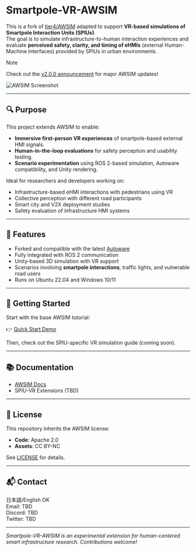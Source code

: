 # Smartpole-VR-AWSIM

This is a fork of [tier4/AWSIM](https://tier4.github.io/AWSIM/GettingStarted/QuickStartDemo/) adapted to support **VR-based simulations of Smartpole Interaction Units (SPIUs)**.  
The goal is to simulate infrastructure-to-human interaction experiences and evaluate **perceived safety, clarity, and timing of eHMIs** (external Human-Machine Interfaces) provided by SPIUs in urban environments.

> [!NOTE]  
> Check out the [v2.0.0 announcement](https://github.com/tier4/AWSIM/issues/383) for major AWSIM updates!

![AWSIM Screenshot](/README_img/AWSIM.png)

---

## 🔍 Purpose

This project extends AWSIM to enable:
- **Immersive first-person VR experiences** of smartpole-based external HMI signals.
- **Human-in-the-loop evaluations** for safety perception and usability testing.
- **Scenario experimentation** using ROS 2-based simulation, Autoware compatibility, and Unity rendering.

Ideal for researchers and developers working on:
- Infrastructure-based eHMI interactions with pedestrians using VR
- Collective perception with different road participants
- Smart city and V2X deployment studies
- Safety evaluation of infrastructure HMI systems

---

## 🌟 Features

- Forked and compatible with the latest [Autoware](https://github.com/autowarefoundation/autoware)
- Fully integrated with ROS 2 communication
- Unity-based 3D simulation with VR support
- Scenarios involving **smartpole interactions**, traffic lights, and vulnerable road users
- Runs on Ubuntu 22.04 and Windows 10/11

---

## 🚀 Getting Started

Start with the base AWSIM tutorial:

👉 [Quick Start Demo](https://tier4.github.io/AWSIM/GettingStarted/QuickStartDemo/)

Then, check out the SPIU-specific VR simulation guide (coming soon).

---

## 📚 Documentation

- [AWSIM Docs](https://tier4.github.io/AWSIM/)
- SPIU-VR Extensions (TBD)

---

## 📄 License

This repository inherits the AWSIM license:
- **Code**: Apache 2.0
- **Assets**: CC BY-NC

See [LICENSE](./LICENSE) for details.

---

## 📬 Contact

日本語/English OK  
Email: TBD  
Discord: TBD  
Twitter: TBD

---

*Smartpole-VR-AWSIM is an experimental extension for human-centered smart infrastructure research. Contributions welcome!*
